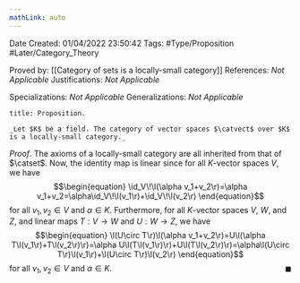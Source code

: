 ```yaml
---
mathLink: auto
---
```


<div class="topSpace"></div>

Date Created: 01/04/2022 23:50:42
Tags: #Type/Proposition #Later/Category_Theory

Proved by: [[Category of sets is a locally-small category]]
References: _Not Applicable_
Justifications: _Not Applicable_

Specializations: _Not Applicable_
Generalizations: _Not Applicable_

``` ad-Proposition
title: Proposition.

_Let $K$ be a field. The category of vector spaces $\catvect$ over $K$ is a locally-small category._

```

_Proof_. The axioms of a locally-small category are all inherited from that of $\catset$. Now, the identity map is linear since for all $K$-vector spaces $V$, we have
$$\begin{equation}
    \id_V\!\l(\alpha v_1+v_2\r)=\alpha v_1+v_2=\alpha\id_V\!\l(v_1\r)+\id_V\!\l(v_2\r)
\end{equation}$$
for all $v_1,v_2\in V$ and $\alpha\in K$. Furthermore, for all $K$-vector spaces $V$, $W$, and $Z$, and linear maps $T:V\to W$ and $U:W\to Z$, we have
$$\begin{equation}
    \l(U\circ T\r)\l(\alpha v_1+v_2\r)=U\l(\alpha T\l(v_1\r)+T\l(v_2\r)\r)=\alpha U\l(T\l(v_1\r)\r)+U\l(T\l(v_2\r)\r)=\alpha\l(U\circ T\r)\l(v_1\r)+\l(U\circ T\r)\l(v_2\r)
\end{equation}$$
for all $v_1,v_2\in V$ and $\alpha\in K$.<span style="float:right;">$\blacksquare$</span>
